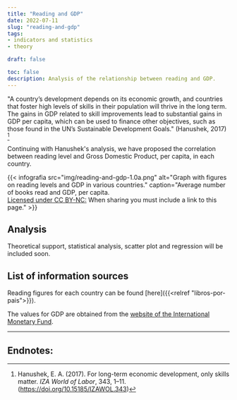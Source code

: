 ```yaml
---
title: "Reading and GDP"
date: 2022-07-11
slug: "reading-and-gdp"
tags: 
- indicators and statistics
- theory

draft: false

toc: false
description: Analysis of the relationship between reading and GDP.
---
```


"A country’s development depends on its economic growth, and countries that foster high levels of skills in their population will thrive in the long term. The gains in GDP related to skill improvements lead to substantial gains in GDP per capita, which can be used to finance other objectives, such as those found in the UN’s Sustainable Development Goals." (Hanushek, 2017) [^Hanushek] 

Continuing with Hanushek's analysis, we have proposed the correlation between reading level and Gross Domestic Product, per capita, in each country.


{{< infografia 
  src="img/reading-and-gdp-1.0a.png" 
  alt="Graph with figures on reading levels and GDP in various countries."
  caption="Average number of books read and GDP, per capita. <br>[Licensed under CC BY-NC:](https://creativecommons.org/licenses/by-nc/4.0/deed.en) When sharing you must include a link to this page." >}}


## Analysis

Theoretical support, statistical analysis, scatter plot and regression will be included soon.


## List of information sources

Reading figures for each country can be found [here]({{<relref "libros-por-pais">}}).

The values for GDP are obtained from the [website of the International Monetary Fund](https://www.imf.org/en/Publications/WEO/weo-database/2022/April/weo-report?c=512,914,612,171,614,311,213,911,314,193,122,912,313,419,513,316,913,124,339,638,514,218,963,616,223,516,918,748,618,624,522,622,156,626,628,228,924,233,632,636,634,238,662,960,423,935,128,611,321,243,248,469,253,642,643,939,734,644,819,172,132,646,648,915,134,652,174,328,258,656,654,336,263,268,532,944,176,534,536,429,433,178,436,136,343,158,439,916,664,826,542,967,443,917,544,941,446,666,668,672,946,137,546,674,676,548,556,678,181,867,682,684,273,868,921,948,943,686,688,518,728,836,558,138,196,278,692,694,962,142,449,564,565,283,853,288,293,566,964,182,359,453,968,922,714,862,135,716,456,722,942,718,724,576,936,961,813,726,199,733,184,524,361,362,364,732,366,144,146,463,528,923,738,578,537,742,866,369,744,186,925,869,746,926,466,112,111,298,927,846,299,582,487,474,754,698,&s=NGDPDPC,PPPPC,&sy=2021&ey=2021&ssm=0&scsm=0&scc=0&ssd=0&ssc=0&sic=1&sort=country&ds=,&br=0).

---

## Endnotes:

[^Hanushek]: Hanushek, E. A. (2017). For long-term economic development, only skills matter. _IZA World of Labor_, 343, 1–11. (https://doi.org/10.15185/IZAWOL.343)
